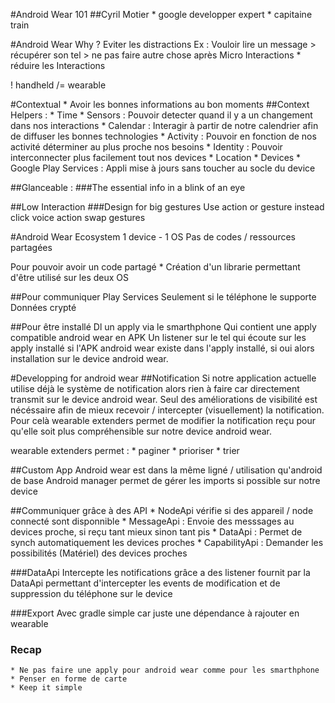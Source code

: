 #Android Wear 101
##Cyril Motier
    * google developper expert
    * capitaine train

#Android Wear Why ?
Eviter les distractions
    Ex : Vouloir lire un message > récupérer son tel > ne pas faire autre chose après
Micro Interactions
    * réduire les Interactions


! handheld /= wearable

#Contextual
    * Avoir les bonnes informations au bon moments
##Context Helpers :
    * Time
    * Sensors : Pouvoir detecter quand il y a un changement dans nos interactions
    * Calendar : Interagir à partir de notre calendrier afin de diffuser les bonnes technologies
    * Activity : Pouvoir en fonction de nos activité déterminer au plus proche nos besoins
    * Identity : Pouvoir interconnecter plus facilement tout nos devices
    * Location
    * Devices
    * Google Play Services : Appli mise à jours sans toucher au socle du device

##Glanceable :
###The essential info in a blink of an eye

##Low Interaction
###Design for big gestures
    Use action or gesture instead click
    voice action
    swap gestures

#Android Wear Ecosystem
1 device - 1 OS
Pas de codes / ressources partagées

Pour pouvoir avoir un code partagé
    * Création d'un librarie permettant d'être utilisé sur les deux OS

##Pour communiquer
Play Services
Seulement si le téléphone le supporte
Données crypté

##Pour être installé
Dl un apply via le smarthphone
Qui contient une apply compatible android wear en APK
Un listener sur le tel qui écoute sur les apply installé si l'APK android wear existe dans l'apply installé, si oui alors installation sur le device android wear.

#Developping for android wear
##Notification
Si notre application actuelle utilise déjà le système de notification alors rien à faire car directement transmit sur le device android wear. Seul des améliorations de visibilité est nécéssaire afin de mieux recevoir / intercepter (visuellement) la notification.
Pour celà wearable extenders permet de modifier la notification reçu pour qu'elle soit plus compréhensible sur notre device android wear.

wearable extenders permet :
    * paginer
    * prioriser
    * trier

##Custom App
Android wear est dans la même ligné / utilisation qu'android de base
Android manager permet de gérer les imports si possible sur notre device


##Communiquer grâce à des API
    * NodeApi vérifie si des appareil / node connecté sont disponnible
    * MessageApi : Envoie des messsages au devices proche, si reçu tant mieux sinon tant pis
    * DataApi : Permet de synch automatiquement les devices proches
    * CapabilityApi : Demander les possibilités (Matériel) des devices proches

###DataApi
Intercepte les notifications grâce a des listener fournit par la DataApi permettant d'intercepter les events de modification et de suppression du téléphone sur le device


###Export
Avec gradle simple car juste une dépendance à rajouter en wearable


### Recap
    * Ne pas faire une apply pour android wear comme pour les smarthphone
    * Penser en forme de carte
    * Keep it simple
